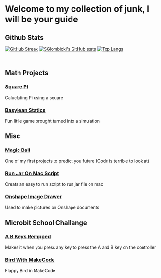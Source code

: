 # Welcome to my collection of junk, I will be your guide

## Github Stats
[![GitHub Streak](https://github-readme-streak-stats.herokuapp.com?user=SGlombicki&theme=gruvbox&hide_border=true)](https://git.io/streak-stats)
[![SGlombicki's GitHub stats](https://github-readme-stats.vercel.app/api?username=SGlombicki&show_icons=true&theme=gruvbox&hide_border=true)](https://github.com/anuraghazra/github-readme-stats)
[![Top Langs](https://github-readme-stats.vercel.app/api/top-langs/?username=SGlombicki&theme=gruvbox&hide_border=true)](https://github.com/anuraghazra/github-readme-stats)

<table class="tg">
<thead>
  <tr>
    <td class="tg-0pky"></td>
    <td class="tg-0pky" rowspan="2"></td>
  </tr>
  <tr>
    <td class="tg-0pky"></td>
  </tr>
</thead>
</table>

## Math Projects

### [Square Pi](https://github.com/SGlombicki/SquarePi)
Caluclating Pi using a square

### [Basyiean Statics](https://github.com/SGlombicki/Bayesian-statistics)
Fun little game brought turned into a simulation

## Misc

### [Magic Ball](https://github.com/SGlombicki/MagicBall)
One of my first projects to predict you future (Code is terrible to look at)

### [Run Jar On Mac Script](https://github.com/SGlombicki/Run-Jar-On-Mac)
Creats an easy to run script to run jar file on mac

### [Onshape Image Drawer](https://github.com/SGlombicki/Onshape-Image-Drawer)
Used to make pictures on Onshape documents

## Microbit School Challange

### [A B Keys Rempped](https://github.com/SGlombicki/MicroBit-A-B-Key-mapped)
Makes it when you press any key to press the A and B key on the controller

### [Bird With MakeCode](https://github.com/SGlombicki/Bird_With_MakeCode)
Flappy Bird in MakeCode
